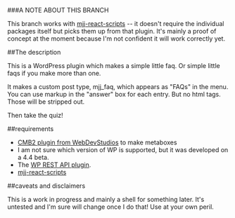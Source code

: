 
###A NOTE ABOUT THIS BRANCH

This branch works with [mjj-react-scripts](https://github.com/tharsheblows/mjj-react-scripts) -- it doesn't require the individual packages itself but picks them up from that plugin. It's mainly a proof of concept at the moment because I'm not confident it will work correctly yet.

##The description

This is a WordPress plugin which makes a simple little faq. Or simple little faqs if you make more than one.

It makes a custom post type, mjj_faq, which appears as "FAQs" in the menu. You can use markup in the "answer" box for each entry. But no html tags. Those will be stripped out.

Then take the quiz!

##requirements

- [CMB2 plugin from WebDevStudios](https://github.com/WebDevStudios/CMB2) to make metaboxes
- I am not sure which version of WP is supported, but it was developed on a 4.4 beta. 
- The [WP REST API plugin](https://wordpress.org/plugins/rest-api/).  
- [mjj-react-scripts](https://github.com/tharsheblows/mjj-react-scripts)


##caveats and disclaimers

This is a work in progress and mainly a shell for something later. It's untested and I'm sure will change once I do that! Use at your own peril.

